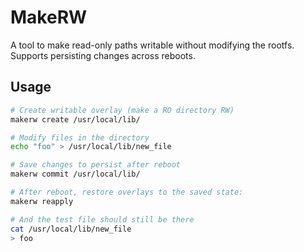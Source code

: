 # MakeRW

A tool to make read-only paths writable without modifying the rootfs. Supports persisting changes across reboots.

## Usage

```bash
# Create writable overlay (make a RO directory RW)
makerw create /usr/local/lib/

# Modify files in the directory
echo "foo" > /usr/local/lib/new_file

# Save changes to persist after reboot
makerw commit /usr/local/lib/

# After reboot, restore overlays to the saved state:
makerw reapply

# And the test file should still be there
cat /usr/local/lib/new_file
> foo
```

